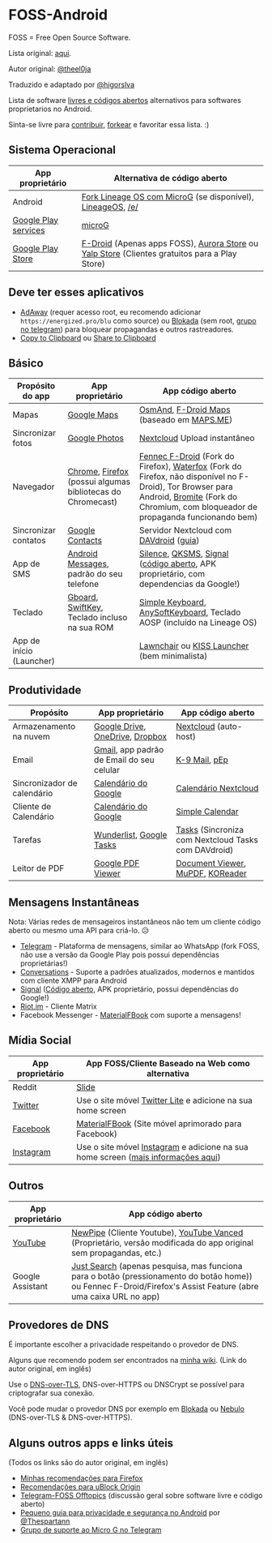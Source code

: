 # FOSS-Android
FOSS = Free Open Source Software.

Lista original: [aqui](https://github.com/theel0ja/foss-android/edit/master/README.md).

Autor original: [@theel0ja](https://github.com/theel0ja)

Traduzido e adaptado por [@higorslva](https://github.com/higorslva)

Lista de software [livres e códigos abertos](https://pt.wikipedia.org/wiki/Software_livre_e_de_c%C3%B3digo_aberto) alternativos para softwares proprietarios no Android.

Sinta-se livre para [contribuir](https://github.com/theel0ja/foss-android/edit/master/README.md), [forkear](https://github.com/theel0ja/foss-android/fork) e favoritar essa lista. :)

## Sistema Operacional

|App proprietário|Alternativa de código aberto|
|---------------|--------|
|Android|[Fork Lineage OS com MicroG](https://lineage.microg.org/) (se disponível), [LineageOS](https://lineageos.org/), [/e/](https://e.foundation/)|
|[Google Play services](https://pt.wikipedia.org/wiki/Google_Play_Services)|[microG](https://microg.org/)|
|[Google Play Store](https://pt.wikipedia.org/wiki/Google_Play)|[F-Droid](https://f-droid.org/pt/) (Apenas apps FOSS), [Aurora Store](https://f-droid.org/en/packages/com.dragons.aurora/) ou [Yalp Store](https://f-droid.org/packages/com.github.yeriomin.yalpstore/) (Clientes gratuitos para a Play Store)|

## Deve ter esses aplicativos

* [AdAway](https://f-droid.org/packages/org.adaway/) (requer acesso root, eu recomendo adicionar `https://energized.pro/blu` como source) ou [Blokada](https://blokada.org/) (sem root, [grupo no telegram](https://t.me/blokadachat)) para bloquear propagandas e outros rastreadores.
* [Copy to Clipboard](https://f-droid.org/en/packages/se.johanhil.clipboard/) ou [Share to Clipboard](https://f-droid.org/en/packages/com.tengu.sharetoclipboard/)

## Básico

|Propósito do app|App proprietário|App código aberto|
|------------------|---------------|--------|
|Mapas|[Google Maps](https://play.google.com/store/apps/details?id=com.google.android.apps.maps&hl=en)|[OsmAnd](https://f-droid.org/packages/net.osmand.plus/), [F-Droid Maps](https://f-droid.org/en/packages/com.github.axet.maps/) (baseado em [MAPS.ME](https://maps.me/))|
|Sincronizar fotos|[Google Photos](https://play.google.com/store/apps/details?id=com.google.android.apps.photos&hl=en)|[Nextcloud](https://nextcloud.com/) Upload instantâneo|
|Navegador|[Chrome](https://play.google.com/store/apps/details?id=com.android.chrome), [Firefox](https://play.google.com/store/apps/details?id=org.mozilla.firefox) (possui algumas bibliotecas do Chromecast)|[Fennec F-Droid](https://f-droid.org/en/packages/org.mozilla.fennec_fdroid/) (Fork do Firefox), [Waterfox](https://play.google.com/store/apps/details?id=org.waterfoxproject.waterfox) (Fork do Firefox, não disponível no F-Droid), Tor Browser para Android, [Bromite](https://www.bromite.org/) (Fork do Chromium, com bloqueador de propaganda funcionando bem)|
|Sincronizar contatos|[Google Contacts](https://en.wikipedia.org/wiki/Google_Contacts)|Servidor Nextcloud com [DAVdroid](https://f-droid.org/en/packages/at.bitfire.davdroid/) ([guia](https://www.davdroid.com/tested-with/nextcloud/))|
|App de SMS|[Android Messages](https://play.google.com/store/apps/details?id=com.google.android.apps.messaging&hl=en), padrão do seu telefone|[Silence](https://f-droid.org/en/packages/org.smssecure.smssecure/), [QKSMS](https://f-droid.org/packages/com.moez.QKSMS/), [Signal](https://signal.org/android/apk/) ([código aberto](https://github.com/signalapp/Signal-Android), APK proprietário, com dependencias da Google!)|
|Teclado|[Gboard](https://play.google.com/store/apps/details?id=com.google.android.inputmethod.latin), [SwiftKey](https://play.google.com/store/apps/details?id=com.touchtype.swiftkey), Teclado incluso na sua ROM|[Simple Keyboard](https://f-droid.org/en/packages/rkr.simplekeyboard.inputmethod/), [AnySoftKeyboard](https://anysoftkeyboard.github.io/), Teclado AOSP (incluído na Lineage OS)|
|App de início (Launcher)||[Lawnchair](https://f-droid.org/packages/ch.deletescape.lawnchair.plah/) ou [KISS Launcher](https://f-droid.org/en/packages/fr.neamar.kiss/) (bem minimalista)

## Produtividade

|Propósito|App proprietário|App código aberto|
|-------|---------------|--------|
|Armazenamento na nuvem|[Google Drive](https://play.google.com/store/apps/details?id=com.google.android.apps.docs), [OneDrive](https://play.google.com/store/apps/details?id=com.microsoft.skydrive), [Dropbox](https://play.google.com/store/apps/details?id=com.dropbox.android)|[Nextcloud](https://nextcloud.com/) (auto-host)|
|Email|[Gmail](https://play.google.com/store/apps/details?id=com.google.android.gm), app padrão de Email do seu celular|[K-9 Mail](https://f-droid.org/en/packages/com.fsck.k9/), [pEp](https://f-droid.org/packages/security.pEp/)|
|Sincronizador de calendário|[Calendário do Google](https://www.google.com/calendar/about/)|[Calendário Nextcloud](https://apps.nextcloud.com/apps/calendar)|
|Cliente de Calendário|[Calendário do Google](https://play.google.com/store/apps/details?id=com.google.android.calendar)|[Simple Calendar](https://f-droid.org/packages/com.simplemobiletools.calendar/)|
|Tarefas|[Wunderlist](https://play.google.com/store/apps/details?id=com.wunderkinder.wunderlistandroid), [Google Tasks](https://play.google.com/store/apps/details?id=com.google.android.apps.tasks)|[Tasks](https://f-droid.org/en/packages/org.dmfs.tasks/) (Sincroniza com Nextcloud Tasks com DAVdroid)|
|Leitor de PDF|[Google PDF Viewer](https://play.google.com/store/apps/details?id=com.google.android.apps.pdfviewer&hl=en_US)|[Document Viewer](https://f-droid.org/en/packages/org.sufficientlysecure.viewer/), [MuPDF](https://f-droid.org/en/packages/com.artifex.mupdf.viewer.app/), [KOReader](https://f-droid.org/en/packages/org.koreader.launcher/)|

## Mensagens Instantâneas

Nota: Várias redes de mensageiros instantâneos não tem um cliente código aberto ou mesmo uma API para criá-lo. 😥

* [Telegram](https://f-droid.org/en/packages/org.telegram.messenger/) - Plataforma de mensagens, similar ao WhatsApp (fork FOSS, não use a versão da Google Play pois possui dependências proprietárias!)
* [Conversations](https://f-droid.org/en/packages/eu.siacs.conversations/) - Suporte a padrões atualizados, modernos e mantidos com cliente XMPP para Android
* [Signal](https://signal.org/android/apk/) ([Código aberto](https://github.com/signalapp/Signal-Android), APK proprietário, possui dependências do Google!)
* [Riot.im](https://f-droid.org/packages/im.vector.alpha/) - Cliente Matrix
* Facebook Messenger - [MaterialFBook](https://github.com/ZeeRooo/MaterialFBook) com suporte a mensagens!

## Mídia Social

|App proprietário|App FOSS/Cliente Baseado na Web como alternativa|
|---------------|-------------------------------------|
|Reddit|[Slide](https://f-droid.org/en/packages/me.ccrama.redditslide/)|
|[Twitter](https://play.google.com/store/apps/details?id=com.twitter.android)|Use o site móvel [Twitter Lite](https://mobile.twitter.com/home) e adicione na sua home screen|
|[Facebook](https://play.google.com/store/apps/details?id=com.facebook.katana&hl=en)|[MaterialFBook](https://github.com/ZeeRooo/MaterialFBook) (Site móvel aprimorado para Facebook)|
|[Instagram](https://play.google.com/store/apps/details?id=com.instagram.android)|Use o site móvel [Instagram](https://www.instagram.com/) e adicione na sua home screen ([mais informações aqui](https://www.androidpolice.com/2017/05/10/instagram-new-mobile-web-app-ability-upload-photos/))|

## Outros

|App proprietário|App código aberto|
|---------------|--------|
|[YouTube](https://play.google.com/store/apps/details?id=com.google.android.youtube&hl=en)|[NewPipe](https://f-droid.org/en/packages/org.schabi.newpipe/) (Cliente Youtube), [YouTube Vanced](https://forum.xda-developers.com/android/apps-games/app-youtube-vanced-edition-t3758757) (Proprietário, versão modificada do app original sem propagandas, etc.)
|Google Assistant|[Just Search](https://f-droid.org/packages/co.pxhouse.sas/) (apenas pesquisa, mas funciona para o botão (pressionamento do botão home)) ou Fennec F-Droid/Firefox's Assist Feature (abre uma caixa URL no app)|

<!--

## Basics

|Purpose|Proprietary app|FOSS App|
|-------|---------------|--------|

-->

## Provedores de DNS

É importante escolher a privacidade respeitando o provedor de DNS.

Alguns que recomendo podem ser encontrados na [minha wiki](https://wiki.lelux.fi/dns/resolvers). (Link do autor original, em inglês)

Use o [DNS-over-TLS](https://wiki.lelux.fi/dns-over-tls/#android), DNS-over-HTTPS ou DNSCrypt se possível para criptografar sua conexão.

Você pode mudar o provedor DNS por exemplo em [Blokada](https://blokada.org/) ou [Nebulo](https://smokescreen.app/) (DNS-over-TLS & DNS-over-HTTPS).


## Alguns outros apps e links úteis
(Todos os links são do autor original, em inglês)

* [Minhas recomendações para Firefox](https://github.com/theel0ja/firefox-recommendations/blob/master/README.md)
* [Recomendações para uBlock Origin](https://github.com/theel0ja/ubo-recommendations/blob/master/README.md)
* [Telegram-FOSS Offtopics](https://t.me/tfossofftop) (discussão geral sobre software livre e código aberto)
* [Pequeno guia para privacidade e segurança no Android](https://t.me/AOSDPx/80) por [@Thespartann](https://github.com/Thespartann)
* [Grupo de suporte ao Micro G no Telegram](https://t.me/microGSupport) 
 
